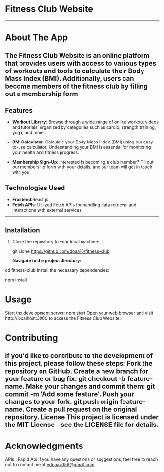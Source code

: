 
# Fitness Club Website
--------------------------------------------------------------------------------------------------------------------------------------------------------------------------------

# About The App

The Fitness Club Website is an online platform that provides users with access to various types of workouts and tools to calculate their Body Mass Index (BMI). Additionally, users can become members of the fitness club by filling out a membership form
--------------------------------------------------------------------------------------------------------------------------------------------------------------------------------

## Features

- **Workout Library**: Browse through a wide range of online workout videos and tutorials, organized by categories such as cardio, strength training, yoga, and more.

- **BMI Calculator**: Calculate your Body Mass Index (BMI) using our easy-to-use calculator. Understanding your BMI is essential for monitoring your health and fitness progress.

- **Membership Sign-Up**: Interested in becoming a club member? Fill out our membership form with your details, and our team will get in touch with you.

## Technologies Used

- **Frontend**:React.js
- **Fetch APIs**: Utilized Fetch APIs for handling data retrieval and interactions with external services.
--------------------------------------------------------------------------------------------------------------------------------------------------------------------------------

## Installation

1. Clone the repository to your local machine:

   git clone https://github.com/doaa10/fitness-club

   **Navigate to the project directory:**

cd fitness-club
Install the necessary dependencies:

npm install
# Usage
Start the development server:
npm start
Open your web browser and visit http://localhost:3000 to access the Fitness Club Website.

# Contributing 
If you'd like to contribute to the development of this project, please follow these steps:
Fork the repository on GitHub.
Create a new branch for your feature or bug fix: git checkout -b feature-name.
Make your changes and commit them: git commit -m 'Add some feature'.
Push your changes to your fork: git push origin feature-name.
Create a pull request on the original repository.
License
This project is licensed under the MIT License - see the LICENSE file for details.
--------------------------------------------------------------------------------------------------------------------------------------------------------------------------------
# Acknowledgments
APIs : Rapid Api
If you have any questions or suggestions, feel free to reach out to contact me at edoaa7059@gmail.com
